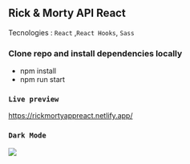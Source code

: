 ## Rick & Morty API React

Tecnologies :   `React` ,`React Hooks`, `Sass`

### Clone repo and install dependencies locally

  - npm install
  - npm run start

### `Live preview`
https://rickmortyappreact.netlify.app/



### `Dark Mode`

![](https://repository-images.githubusercontent.com/273798419/f1cf1b80-b3c6-11ea-9969-3cc141b16f60)




